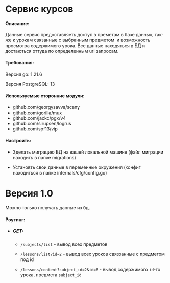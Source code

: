 # Сервис курсов

#### Описание:

Данные сервис предоставляеть доступ в преметам в базе данных, так-же к урокам связанные с выбранным предметом  и возможность просмотра содержимого урока. Все данные находяться в БД и достаються оттуда по определенным url запросам.

#### Требования:

Версия go: 1.21.6

Версия PostgreSQL: 13

#### Используемые сторонние модули:

- github.com/georgysavva/scany
- github.com/gorilla/mux
- github.com/jackc/pgx/v4
- github.com/sirupsen/logrus
- github.com/spf13/vip

#### Настроить:

- Зделать миграцию БД на вашей локальной машине (файл миграции находить в папке migrations)

- Установть свои данные в переменные окружения (конфиг находиться в папке internals/cfg/config.go)

# Версия 1.0

Можно только получать данные из бд.

#### Роутинг:

- ##### GET:
  
  - `/subjects/list` - вывод всех предметов
  
  - `/lessons/list?id=2` - вывод всех уроков связзанные с предметом под id
  
  - `/lessons/content?subject_id=2&id=6` - вывод содержимого `id`-го урока, предмета `subject_id`
